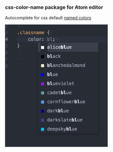 
### css-color-name package for Atom editor

Autocomplete for css default [named colors](https://drafts.csswg.org/css-color/#named-colors) 

![screenshot](https://raw.githubusercontent.com/adarrra/css-color-name/master/css_color_name_preview.png)
